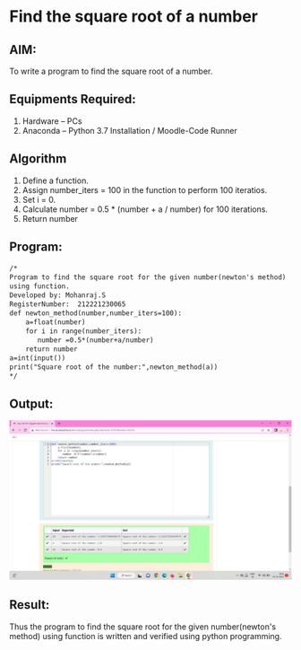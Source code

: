 # Find the square root of a number

## AIM:
To write a program to find the square root of a number.

## Equipments Required:
1. Hardware – PCs
2. Anaconda – Python 3.7 Installation / Moodle-Code Runner

## Algorithm
1. Define a function.
2. Assign number_iters = 100 in the function to perform 100 iteratios.
3. Set i = 0.
4. Calculate  number = 0.5 * (number + a / number) for 100 iterations.
5. Return number

## Program:
```
/*
Program to find the square root for the given number(newton's method) using function.
Developed by: Mohanraj.S
RegisterNumber:  212221230065
def newton_method(number,number_iters=100):
    a=float(number)
    for i in range(number_iters):
       number =0.5*(number+a/number)
    return number
a=int(input())
print("Square root of the number:",newton_method(a))
*/
```

## Output:
![](square.png)


## Result:
Thus the program to find the square root for the given number(newton's method) using function is written and verified using python programming.
